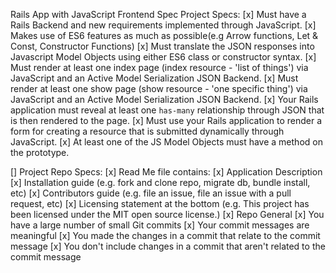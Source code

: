 Rails App with JavaScript Frontend Spec
Project Specs:
[x] Must have a Rails Backend and new requirements implemented through JavaScript.
[x] Makes use of ES6 features as much as possible(e.g Arrow functions, Let & Const, Constructor Functions)
[x] Must translate the JSON responses into Javascript Model Objects using either ES6 class or constructor syntax. 
[x] Must render at least one index page (index resource - 'list of things') via JavaScript and an Active Model Serialization JSON Backend.
[x] Must render at least one show page (show resource - 'one specific thing') via JavaScript and an Active Model Serialization JSON Backend.
[x] Your Rails application must reveal at least one `has-many` relationship through JSON that is then rendered to the page.
[x] Must use your Rails application to render a form for creating a resource that is submitted dynamically through JavaScript.
[x] At least one of the JS Model Objects must have a method on the prototype.

[] Project Repo Specs:
[x] Read Me file contains:
[x] Application Description
[x] Installation guide (e.g. fork and clone repo, migrate db, bundle install, etc)
[x] Contributors guide (e.g. file an issue, file an issue with a pull request, etc)
[x] Licensing statement at the bottom (e.g. This project has been licensed under the MIT open source license.)
[x] Repo General
[x] You have a large number of small Git commits
[x] Your commit messages are meaningful
[x] You made the changes in a commit that relate to the commit message
[x] You don't include changes in a commit that aren't related to the commit message
